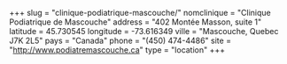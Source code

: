 +++
slug = "clinique-podiatrique-mascouche/"
nomclinique = "Clinique Podiatrique de Mascouche"
address = "402 Montée Masson, suite 1"
latitude = 45.730545
longitude = -73.616349
ville = "Mascouche, Quebec J7K 2L5"
pays = "Canada"
phone = "(450) 474-4486"
site = "http://www.podiatremascouche.ca"
type = "location"
+++
